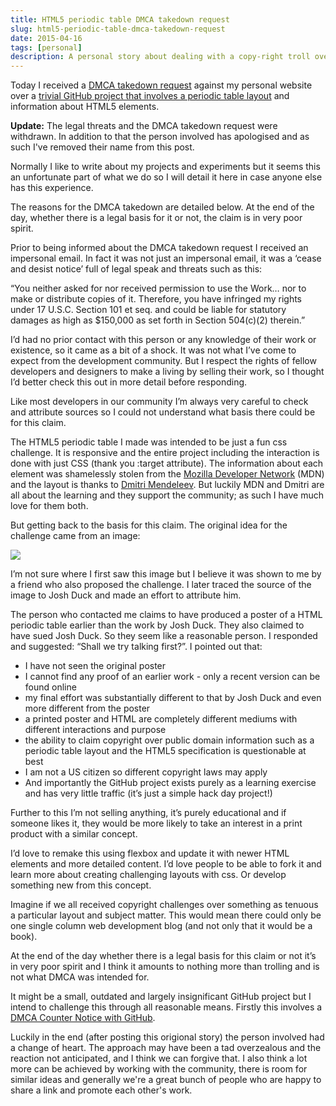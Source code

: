 ```yaml
---
title: HTML5 periodic table DMCA takedown request
slug: html5-periodic-table-dmca-takedown-request
date: 2015-04-16
tags: [personal]
description: A personal story about dealing with a copy-right troll over a trivial GitHub project.
---
```


Today I received a [DMCA takedown request](http://en.wikipedia.org/wiki/Digital_Millennium_Copyright_Act) against my personal website over a [trivial GitHub project that involves a periodic table layout](http://madebymike.com.au/html5-periodic-table/) and information about HTML5 elements.

**Update:** The legal threats and the DMCA takedown request were withdrawn. In addition to that the person involved has apologised and as such I've removed their name from this post.

Normally I like to write about my projects and experiments but it seems this an unfortunate part of what we do so I will detail it here in case anyone else has this experience.

The reasons for the DMCA takedown are detailed below. At the end of the day, whether there is a legal basis for it or not, the claim is in very poor spirit.

Prior to being informed about the DMCA takedown request I received an impersonal email. In fact it was not just an impersonal email, it was a ‘cease and desist notice’ full of legal speak and threats such as this:

“You neither asked for nor received permission to use the Work… nor to make or distribute copies of it. Therefore, you have infringed my rights under 17 U.S.C. Section 101 et seq. and could be liable for statutory damages as high as \$150,000 as set forth in Section 504(c)(2) therein.”

I’d had no prior contact with this person or any knowledge of their work or existence, so it came as a bit of a shock. It was not what I’ve come to expect from the development community. But I respect the rights of fellow developers and designers to make a living by selling their work, so I thought I’d better check this out in more detail before responding.

Like most developers in our community I’m always very careful to check and attribute sources so I could not understand what basis there could be for this claim.

The HTML5 periodic table I made was intended to be just a fun css challenge. It is responsive and the entire project including the interaction is done with just CSS (thank you :target attribute). The information about each element was shamelessly stolen from the [Mozilla Developer Network](https://developer.mozilla.org/en/docs/Web/HTML/Element) (MDN) and the layout is thanks to [Dmitri Mendeleev](http://en.wikipedia.org/wiki/Dmitri_Mendeleev). But luckily MDN and Dmitri are all about the learning and they support the community; as such I have much love for them both.

But getting back to the basis for this claim. The original idea for the challenge came from an image:

<img src="/img/html5-periodic-table-source.png" />

I’m not sure where I first saw this image but I believe it was shown to me by a friend who also proposed the challenge. I later traced the source of the image to Josh Duck and made an effort to attribute him.

The person who contacted me claims to have produced a poster of a HTML periodic table earlier than the work by Josh Duck. They also claimed to have sued Josh Duck. So they seem like a reasonable person. I responded and suggested: “Shall we try talking first?”. I pointed out that:

- I have not seen the original poster
- I cannot find any proof of an earlier work - only a recent version can be found online
- my final effort was substantially different to that by Josh Duck and even more different from the poster
- a printed poster and HTML are completely different mediums with different interactions and purpose
- the ability to claim copyright over public domain information such as a periodic table layout and the HTML5 specification is questionable at best
- I am not a US citizen so different copyright laws may apply
- And importantly the GitHub project exists purely as a learning exercise and has very little traffic (it’s just a simple hack day project!)

Further to this I’m not selling anything, it’s purely educational and if someone likes it, they would be more likely to take an interest in a print product with a similar concept.

I’d love to remake this using flexbox and update it with newer HTML elements and more detailed content. I’d love people to be able to fork it and learn more about creating challenging layouts with css. Or develop something new from this concept.

Imagine if we all received copyright challenges over something as tenuous a particular layout and subject matter. This would mean there could only be one single column web development blog (and not only that it would be a book).

At the end of the day whether there is a legal basis for this claim or not it’s in very poor spirit and I think it amounts to nothing more than trolling and is not what DMCA was intended for.

It might be a small, outdated and largely insignificant GitHub project but I intend to challenge this through all reasonable means. Firstly this involves a [DMCA Counter Notice with GitHub](https://help.github.com/articles/guide-to-submitting-a-dmca-counter-notice/).

Luckily in the end (after posting this origional story) the person involved had a change of heart. The approach may have been a tad overzealous and the reaction not anticipated, and I think we can forgive that. I also think a lot more can be achieved by working with the community, there is room for similar ideas and generally we're a great bunch of people who are happy to share a link and promote each other's work.
